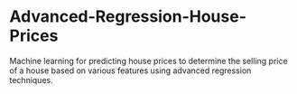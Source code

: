 # Advanced-Regression-House-Prices
Machine learning for predicting house prices to determine the selling price of a house based on various features using advanced regression techniques.
